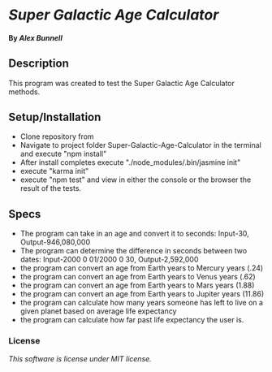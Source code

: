 # _Super Galactic Age Calculator_

#### By _**Alex Bunnell**_

## Description

This program was created to test the Super Galactic Age Calculator methods.

## Setup/Installation

* Clone repository from  
* Navigate to project folder Super-Galactic-Age-Calculator in the terminal and execute "npm install"
* After install completes execute "./node_modules/.bin/jasmine init"
* execute "karma init"
* execute "npm test" and view in either the console or the browser the result of the tests.

## Specs

* The program can take in an age and convert it to seconds: Input-30, Output-946,080,000
* The program can determine the difference in seconds between two dates: Input-2000 0 01/2000 0 30, Output-2,592,000
* the program can convert an age from Earth years to Mercury years (.24)
* the program can convert an age from Earth years to Venus years (.62)
* the program can convert an age from Earth years to Mars years (1.88)
* the program can convert an age from Earth years to Jupiter years (11.86)
* the program can calculate how many years someone has left to live on a given planet based on average life expectancy
* the program can calculate how far past life expectancy the user is.

### License

*This software is license under MIT license.*
